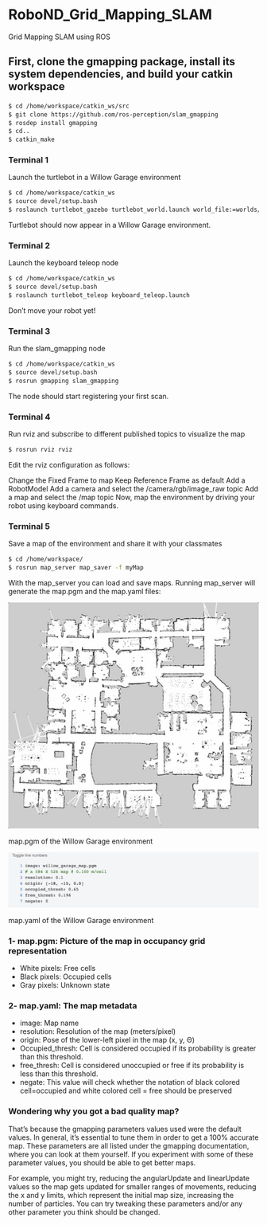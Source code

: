 # RoboND_Grid_Mapping_SLAM
Grid Mapping SLAM using ROS

## First, clone the gmapping package, install its system dependencies, and build your catkin workspace

```bash
$ cd /home/workspace/catkin_ws/src
$ git clone https://github.com/ros-perception/slam_gmapping
$ rosdep install gmapping
$ cd..
$ catkin_make
```

### Terminal 1
Launch the turtlebot in a Willow Garage environment

```bash
$ cd /home/workspace/catkin_ws
$ source devel/setup.bash
$ roslaunch turtlebot_gazebo turtlebot_world.launch world_file:=worlds/willowgarage.world
```

Turtlebot should now appear in a Willow Garage environment.

### Terminal 2
Launch the keyboard teleop node

```bash
$ cd /home/workspace/catkin_ws
$ source devel/setup.bash
$ roslaunch turtlebot_teleop keyboard_teleop.launch
```

Don’t move your robot yet!

### Terminal 3
Run the slam_gmapping node

```bash
$ cd /home/workspace/catkin_ws
$ source devel/setup.bash
$ rosrun gmapping slam_gmapping
```

The node should start registering your first scan.

### Terminal 4
Run rviz and subscribe to different published topics to visualize the map

```bash
$ rosrun rviz rviz
```

Edit the rviz configuration as follows:

Change the Fixed Frame to map
Keep Reference Frame as default
Add a RobotModel
Add a camera and select the /camera/rgb/image_raw topic
Add a map and select the /map topic
Now, map the environment by driving your robot using keyboard commands.

### Terminal 5
Save a map of the environment and share it with your classmates

```bash
$ cd /home/workspace/
$ rosrun map_server map_saver -f myMap
```

With the map_server you can load and save maps. Running map_server will generate the map.pgm and the map.yaml files:

<p align="center"> <img src="./misc/map_pgm.jpg"> </p>
map.pgm of the Willow Garage environment


<p align="center"> <img src="./misc/map_yaml.png"> </p>
map.yaml of the Willow Garage environment


### 1- map.pgm: Picture of the map in occupancy grid representation

* White pixels: Free cells
* Black pixels: Occupied cells
* Gray pixels: Unknown state

### 2- map.yaml: The map metadata

* image: Map name
* resolution: Resolution of the map (meters/pixel)
* origin: Pose of the lower-left pixel in the map (x, y, Θ)
* Occupied_thresh: Cell is considered occupied if its probability is greater than this threshold.
* free_thresh: Cell is considered unoccupied or free if its probability is less than this threshold.
* negate: This value will check whether the notation of black colored cell=occupied and white colored cell = free should be preserved

### Wondering why you got a bad quality map?

That’s because the gmapping parameters values used were the default values. In general, it’s essential to tune them in order to get a 100% accurate map. These parameters are all listed under the gmapping documentation, where you can look at them yourself. If you experiment with some of these parameter values, you should be able to get better maps.

For example, you might try, reducing the angularUpdate and linearUpdate values so the map gets updated for smaller ranges of movements, reducing the x and y limits, which represent the initial map size, increasing the number of particles. You can try tweaking these parameters and/or any other parameter you think should be changed.

